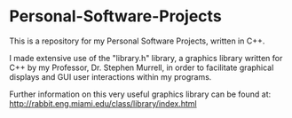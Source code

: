 # Personal-Software-Projects
This is a repository for my Personal Software Projects, written in C++.

I made extensive use of the "library.h" library, a graphics library written for C++ by my Professor, Dr. Stephen Murrell, in order to facilitate graphical displays and GUI user interactions within my programs. 

Further information on this very useful graphics library can be found at: http://rabbit.eng.miami.edu/class/library/index.html
